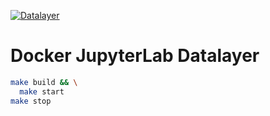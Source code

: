 [![Datalayer](https://docs.datalayer.io/logo/datalayer-25.svg)](https://datalayer.io)

# Docker JupyterLab Datalayer

```bash
make build && \
  make start
make stop
```
